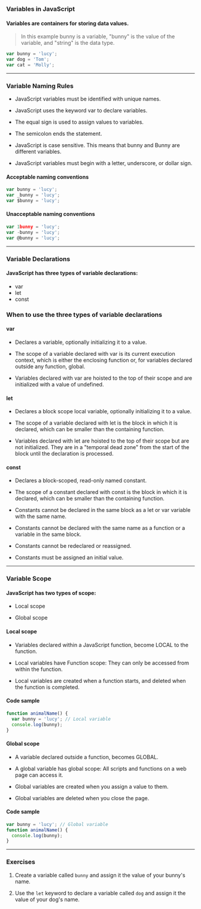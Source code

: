 ### Variables in JavaScript

#### Variables are containers for storing data values.

> In this example bunny is a variable, "bunny" is the value of the variable, and "string" is the data type.

```js
var bunny = 'lucy';
var dog = 'Tom';
var cat = 'Molly';
```

---

### Variable Naming Rules

- JavaScript variables must be identified with unique names.

- JavaScript uses the keyword var to declare variables.

- The equal sign is used to assign values to variables.

- The semicolon ends the statement.

- JavaScript is case sensitive. This means that bunny and Bunny are different variables.

- JavaScript variables must begin with a letter, underscore, or dollar sign.

#### Acceptable naming conventions

```js
var bunny = 'lucy';
var _bunny = 'lucy';
var $bunny = 'lucy';
```

#### Unacceptable naming conventions

```js
var 1bunny = 'lucy';
var -bunny = 'lucy';
var @bunny = 'lucy';
```

---

### Variable Declarations

#### JavaScript has three types of variable declarations:

- var
- let
- const

### When to use the three types of variable declarations

#### var

- Declares a variable, optionally initializing it to a value.

- The scope of a variable declared with var is its current execution context, which is either the enclosing function or, for variables declared outside any function, global.

- Variables declared with var are hoisted to the top of their scope and are initialized with a value of undefined.

#### let

- Declares a block scope local variable, optionally initializing it to a value.

- The scope of a variable declared with let is the block in which it is declared, which can be smaller than the containing function.

- Variables declared with let are hoisted to the top of their scope but are not initialized. They are in a "temporal dead zone" from the start of the block until the declaration is processed.

#### const

- Declares a block-scoped, read-only named constant.

- The scope of a constant declared with const is the block in which it is declared, which can be smaller than the containing function.

- Constants cannot be declared in the same block as a let or var variable with the same name.

- Constants cannot be declared with the same name as a function or a variable in the same block.

- Constants cannot be redeclared or reassigned.

- Constants must be assigned an initial value.

---

### Variable Scope

#### JavaScript has two types of scope:

- Local scope

- Global scope

#### Local scope

- Variables declared within a JavaScript function, become LOCAL to the function.

- Local variables have Function scope: They can only be accessed from within the function.

- Local variables are created when a function starts, and deleted when the function is completed.

#### Code sample

```js
function animalName() {
  var bunny = 'lucy'; // Local variable
  console.log(bunny);
}
```

#### Global scope

- A variable declared outside a function, becomes GLOBAL.

- A global variable has global scope: All scripts and functions on a web page can access it.

- Global variables are created when you assign a value to them.

- Global variables are deleted when you close the page.

#### Code sample

```js
var bunny = 'lucy'; // Global variable
function animalName() {
  console.log(bunny);
}
```

---

### Exercises

1. Create a variable called `bunny` and assign it the value of your bunny's name.

2. Use the `let` keyword to declare a variable called `dog` and assign it the value of your dog's name.
